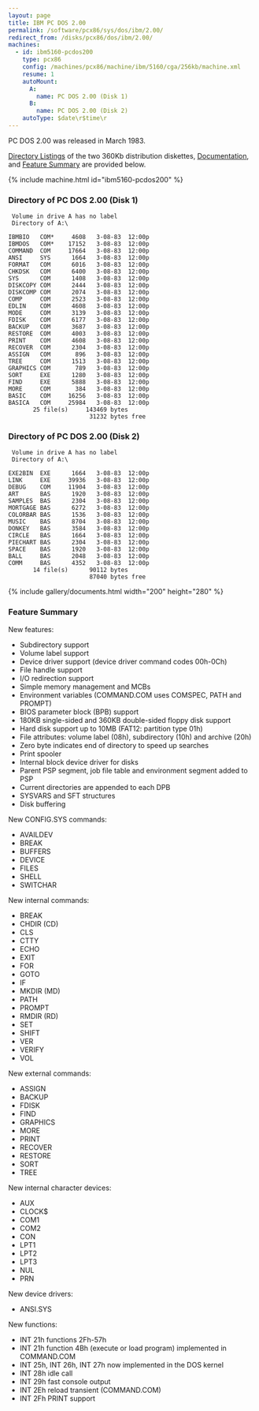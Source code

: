 ```yaml
---
layout: page
title: IBM PC DOS 2.00
permalink: /software/pcx86/sys/dos/ibm/2.00/
redirect_from: /disks/pcx86/dos/ibm/2.00/
machines:
  - id: ibm5160-pcdos200
    type: pcx86
    config: /machines/pcx86/machine/ibm/5160/cga/256kb/machine.xml
    resume: 1
    autoMount:
      A:
        name: PC DOS 2.00 (Disk 1)
      B:
        name: PC DOS 2.00 (Disk 2)
    autoType: $date\r$time\r
---
```


PC DOS 2.00 was released in March 1983.

[Directory Listings](#directory-of-pc-dos-200-disk-1) of the two
360Kb distribution diskettes, [Documentation](#documents), and [Feature Summary](#feature-summary) are provided below.

{% include machine.html id="ibm5160-pcdos200" %}

### Directory of PC DOS 2.00 (Disk 1)

     Volume in drive A has no label
     Directory of A:\

    IBMBIO   COM*     4608   3-08-83  12:00p
    IBMDOS   COM*    17152   3-08-83  12:00p
    COMMAND  COM     17664   3-08-83  12:00p
    ANSI     SYS      1664   3-08-83  12:00p
    FORMAT   COM      6016   3-08-83  12:00p
    CHKDSK   COM      6400   3-08-83  12:00p
    SYS      COM      1408   3-08-83  12:00p
    DISKCOPY COM      2444   3-08-83  12:00p
    DISKCOMP COM      2074   3-08-83  12:00p
    COMP     COM      2523   3-08-83  12:00p
    EDLIN    COM      4608   3-08-83  12:00p
    MODE     COM      3139   3-08-83  12:00p
    FDISK    COM      6177   3-08-83  12:00p
    BACKUP   COM      3687   3-08-83  12:00p
    RESTORE  COM      4003   3-08-83  12:00p
    PRINT    COM      4608   3-08-83  12:00p
    RECOVER  COM      2304   3-08-83  12:00p
    ASSIGN   COM       896   3-08-83  12:00p
    TREE     COM      1513   3-08-83  12:00p
    GRAPHICS COM       789   3-08-83  12:00p
    SORT     EXE      1280   3-08-83  12:00p
    FIND     EXE      5888   3-08-83  12:00p
    MORE     COM       384   3-08-83  12:00p
    BASIC    COM     16256   3-08-83  12:00p
    BASICA   COM     25984   3-08-83  12:00p
           25 file(s)     143469 bytes
                           31232 bytes free

### Directory of PC DOS 2.00 (Disk 2)

     Volume in drive A has no label
     Directory of A:\

    EXE2BIN  EXE      1664   3-08-83  12:00p
    LINK     EXE     39936   3-08-83  12:00p
    DEBUG    COM     11904   3-08-83  12:00p
    ART      BAS      1920   3-08-83  12:00p
    SAMPLES  BAS      2304   3-08-83  12:00p
    MORTGAGE BAS      6272   3-08-83  12:00p
    COLORBAR BAS      1536   3-08-83  12:00p
    MUSIC    BAS      8704   3-08-83  12:00p
    DONKEY   BAS      3584   3-08-83  12:00p
    CIRCLE   BAS      1664   3-08-83  12:00p
    PIECHART BAS      2304   3-08-83  12:00p
    SPACE    BAS      1920   3-08-83  12:00p
    BALL     BAS      2048   3-08-83  12:00p
    COMM     BAS      4352   3-08-83  12:00p
           14 file(s)      90112 bytes
                           87040 bytes free

<!-- Documentation -->

{% include gallery/documents.html width="200" height="280" %}

### Feature Summary

New features:

- Subdirectory support
- Volume label support
- Device driver support (device driver command codes 00h-0Ch)
- File handle support
- I/O redirection support
- Simple memory management and MCBs
- Environment variables (COMMAND.COM uses COMSPEC, PATH and PROMPT)
- BIOS parameter block (BPB) support
- 180KB single-sided and 360KB double-sided floppy disk support
- Hard disk support up to 10MB (FAT12: partition type 01h)
- File attributes: volume label (08h), subdirectory (10h) and archive (20h)
- Zero byte indicates end of directory to speed up searches
- Print spooler
- Internal block device driver for disks
- Parent PSP segment, job file table and environment segment added to PSP
- Current directories are appended to each DPB
- SYSVARS and SFT structures
- Disk buffering

New CONFIG.SYS commands:

- AVAILDEV
- BREAK
- BUFFERS
- DEVICE
- FILES
- SHELL
- SWITCHAR

New internal commands:

- BREAK
- CHDIR (CD)
- CLS
- CTTY
- ECHO
- EXIT
- FOR
- GOTO
- IF
- MKDIR (MD)
- PATH
- PROMPT
- RMDIR (RD)
- SET
- SHIFT
- VER
- VERIFY
- VOL

New external commands:

- ASSIGN
- BACKUP
- FDISK
- FIND
- GRAPHICS
- MORE
- PRINT
- RECOVER
- RESTORE
- SORT
- TREE

New internal character devices:

- AUX
- CLOCK$
- COM1
- COM2
- CON
- LPT1
- LPT2
- LPT3
- NUL
- PRN

New device drivers:

- ANSI.SYS

New functions:

- INT 21h functions 2Fh-57h
- INT 21h function 4Bh (execute or load program) implemented in COMMAND.COM
- INT 25h, INT 26h, INT 27h now implemented in the DOS kernel
- INT 28h idle call
- INT 29h fast console output
- INT 2Eh reload transient (COMMAND.COM)
- INT 2Fh PRINT support

